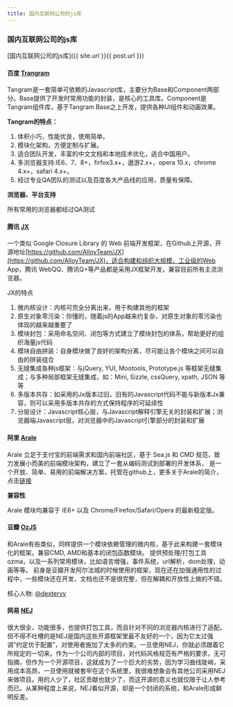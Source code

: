 ```yaml
---
title: 国内互联网公司的js库
---
```


### 国内互联网公司的js库

[国内互联网公司的js库]({{ site.url }}{{ post.url }})

#### 百度 [Trangram](http://tangram.baidu.com/)

Tangram是一套简单可依赖的Javascript库，主要分为Base和Component两部分。Base提供了开发时常用功能的封装，是核心的工具库。Component是Tangram组件库，基于Tangram Base之上开发，提供各种UI组件和动画效果。

**Tangram的特点：**

1. 体积小巧，性能优良，使用简单。
2. 模块化架构，方便定制与扩展。
3. 适合团队开发，丰富的中文文档和本地技术优化，适合中国用户。
4. 多浏览器支持:IE6、7、8+，firfox3.x+，遨游2.x+，opera 10.x，chrome 4.x+，safari 4.x+。
5. 经过专业QA团队的测试以及百度各大产品线的应用，质量有保障。

**浏览器、平台支持**

所有常用的浏览器都经过QA测试

<!--more-->

#### 腾讯 [JX](http://alloyteam.github.io/JX/#home)

一个类似 Google Closure Library 的 Web 前端开发框架，在Github上开源，开源地址[https://github.com/AlloyTeam/JX](https://github.com/AlloyTeam/JX)，适合构建和组织大规模、工业级的Web App，腾讯 WebQQ、腾讯Q+等产品都是采用JX框架开发，兼容目前所有主流浏览器。

JX的特点

1. 微内核设计：内核可完全分离出来，用于构建其他的框架
2. 原生对象零污染：你懂的，随着js的App越来约复杂，对原生对象的零污染也体现的越来越重要了
3. 模块封包：采用命名空间、闭包等方式建立了模块封包的体系，帮助更好的组织海量js代码
4. 模块自由拼装：自身模块做了良好的架构分离，尽可能让各个模块之间可以自由的拼装组合
5. 无缝集成各种js框架：与jQuery, YUI, Mootools, Prototype.js 等框架无缝集成；与多种局部框架无缝集成，如：Mini, Sizzle, cssQuery, xpath, JSON 等等
6. 多版本共存：如采用的Jx版本过旧，旧有的Javascript代码不能与新版本Jx兼容，则可以采用多版本共存的方式保持程序的可延续性
7. 分层设计：Javascript核心层，与Javascript解释引擎无关的封装和扩展；浏览器端Javascript层，对浏览器中的Javascript引擎部分的封装和扩展

#### 阿里 [Arale](http://aralejs.org/)

Arale 立足于支付宝的前端需求和国内前端社区，基于 Sea.js 和 CMD 规范，致力发展小而美的前端模块架构，建立了一套从编码测试到部署的开发体系， 是一个开放、简单、易用的前端解决方案，托管在github上，更多关于Arale的简介，点击[链接](http://aralejs.org/docs/about-arale.html)

**兼容性**

Arale 模块均兼容于 IE6+ 以及 Chrome/Firefox/Safari/Opera 的最新稳定版。

#### 豆瓣 [OzJS](http://ozjs.org/)

和Arale有些类似，同样提供一个模块依赖管理的微内核，基于此来构建一套模块化的框架。兼容CMD, AMD和基本的闭包函数模块。
提供预处理/打包工具ozma，以及一系列常用模块，比如语言增强，事件系统，url解析，dom处理，动画等等。
前身是豆瓣开发阿尔法城的时候使用的框架，现在还在加强通用性的过程中，一些模块还在开发，文档也还不是很完整，但在解耦和开放性上做的不错。

核心人物: [@dexteryy](http://weibo.com/dexteryy)

#### 网易 [NEJ](http://nej.netease.com/)

很大很全，功能很多，也提供打包工具，而且针对不同的浏览器内核进行了适配。 但不得不吐槽的是NEJ是国内这些开源框架里最不友好的一个，因为它太过强调“约定优于配置”，对使用者施加了太多的约束。一旦使用NEJ，你就必须跟着它所规定的一切来。作为一个公司内部的项目，对代码风格规范有严格的要求，无可指摘，但作为一个开源项目，这就成为了一个巨大的劣势，因为学习曲线陡峭，采用成本高昂，一旦使用就被套牢在这个系统里，我很难想象会有其他公司采用NEJ来做项目。用的人少了，社区贡献也就少了，而这开源的意义也就仅限于让人参考而已。从某种程度上来说，NEJ看似开源，却是一个封闭的系统，和Arale形成鲜明反差。